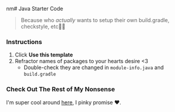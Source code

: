 nm# Java Starter Code
> Because who *actually* wants to setup their own build.gradle, checkstyle, etc🤭😭

### Instructions
1. Click **Use this template**
2. Refractor names of packages to your hearts desire <3
   - Double-check they are changed in `module-info.java` and `build.gradle`

  
### Check Out The Rest of My Nonsense
I'm super cool around [here](https://github.com/Mandy-cyber), I pinky promise ❤️.
